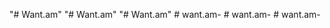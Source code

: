 "# Want.am" 
"# Want.am" 
"# Want.am" 
#   w a n t . a m -  
 #   w a n t . a m -  
 #   w a n t . a m -  
 